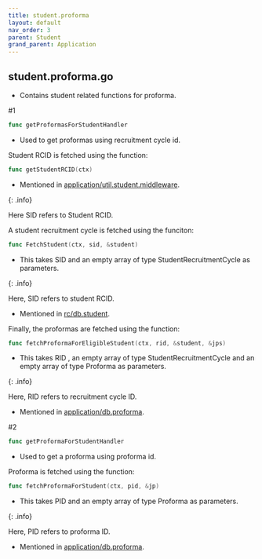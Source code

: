```yaml
---
title: student.proforma
layout: default
nav_order: 3
parent: Student
grand_parent: Application
---
```

student.proforma.go
---
* Contains student related functions for proforma.

#1
```go
func getProformasForStudentHandler
```
* Used to get proformas using recruitment cycle id.

Student RCID is fetched using the function:
```go
func getStudentRCID(ctx)
```
* Mentioned in [application/util.student.middleware]().

{: .info}

Here SID refers to Student RCID.

A student recruitment cycle is fetched using the funciton:
```go
func FetchStudent(ctx, sid, &student)
```

* This takes SID and an empty array of type StudentRecruitmentCycle as parameters.

{: .info}

Here, SID refers to student RCID.

* Mentioned in [rc/db.student]().

Finally, the proformas are fetched using the function:
```go
func fetchProformaForEligibleStudent(ctx, rid, &student, &jps)
```

* This takes RID , an empty array of type StudentRecruitmentCycle and an empty array of type Proforma as parameters.

{: .info}

Here, RID refers to recruitment cycle ID.

* Mentioned in [application/db.proforma]().

#2
```go
func getProformaForStudentHandler
```
* Used to get a proforma using proforma id.

Proforma is fetched using the function:
```go
func fetchProformaForStudent(ctx, pid, &jp)
```

* This takes PID and an empty array of type Proforma as parameters.

{: .info}

Here, PID refers to proforma ID.

* Mentioned in [application/db.proforma]().



